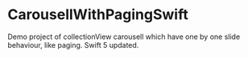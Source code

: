 # CarousellWithPagingSwift
Demo project of collectionView carousell which have one by one slide behaviour, like paging.
Swift 5 updated.

